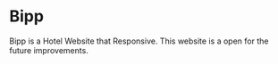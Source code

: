 # Bipp
Bipp is a Hotel Website that Responsive. This website is a open for the future improvements.
